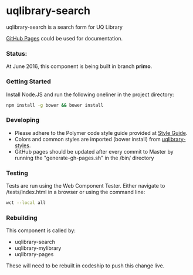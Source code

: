 # uqlibrary-search

uqlibrary-search is a search form for UQ Library

[GitHub Pages](http://uqlibrary.github.io/uqlibrary-search) could be used for documentation.

### Status:
At June 2016, this component is being built in branch **primo**.

### Getting Started
Install Node.JS and run the following oneliner in the project directory:
```sh
npm install -g bower && bower install
```

### Developing
- Please adhere to the Polymer code style guide provided at [Style Guide](http://polymerelements.github.io/style-guide/). 
- Colors and common styles are imported (bower install) from [uqlibrary-styles](http://github.com/uqlibrary/uqlibrary-styles).
- GitHub pages should be updated after every commit to Master by running the "generate-gh-pages.sh" in the /bin/ directory

### Testing
Tests are run using the Web Component Tester. Either navigate to /tests/index.html in a browser or using the command line:
```sh
wct --local all
```

### Rebuilding
This component is called by:
* uqlibrary-search
* uqlibrary-mylibrary
* uqlibrary-pages

These will need to be rebuilt in codeship to push this change live.
